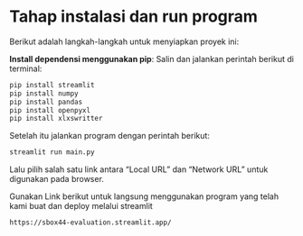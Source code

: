 ﻿# Tahap instalasi dan run program

Berikut adalah langkah-langkah untuk menyiapkan proyek ini:

**Install dependensi menggunakan pip**:
   Salin dan jalankan perintah berikut di terminal:

   ```bash
   pip install streamlit
   pip install numpy
   pip install pandas
   pip install openpyxl
   pip install xlxswritter
  ```

Setelah itu jalankan program dengan perintah berikut:

  ```bash
  streamlit run main.py
  ```
Lalu pilih salah satu link antara “Local URL” dan “Network URL” untuk digunakan pada browser.

Gunakan Link berikut untuk langsung menggunakan program yang telah kami buat dan deploy melalui streamlit
  ```bash
https://sbox44-evaluation.streamlit.app/
  ```
